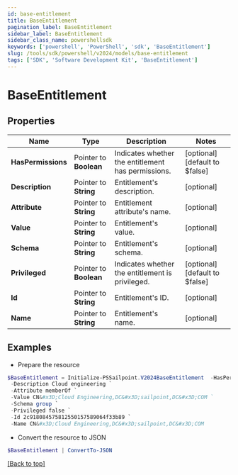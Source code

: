 ```yaml
---
id: base-entitlement
title: BaseEntitlement
pagination_label: BaseEntitlement
sidebar_label: BaseEntitlement
sidebar_class_name: powershellsdk
keywords: ['powershell', 'PowerShell', 'sdk', 'BaseEntitlement'] 
slug: /tools/sdk/powershell/v2024/models/base-entitlement
tags: ['SDK', 'Software Development Kit', 'BaseEntitlement']
---
```



# BaseEntitlement

## Properties

Name | Type | Description | Notes
------------ | ------------- | ------------- | -------------
**HasPermissions** |  Pointer to **Boolean** | Indicates whether the entitlement has permissions. | [optional] [default to $false]
**Description** |  Pointer to **String** | Entitlement's description. | [optional] 
**Attribute** |  Pointer to **String** | Entitlement attribute's name. | [optional] 
**Value** |  Pointer to **String** | Entitlement's value. | [optional] 
**Schema** |  Pointer to **String** | Entitlement's schema. | [optional] 
**Privileged** |  Pointer to **Boolean** | Indicates whether the entitlement is privileged. | [optional] [default to $false]
**Id** |  Pointer to **String** | Entitlement's ID. | [optional] 
**Name** |  Pointer to **String** | Entitlement's name. | [optional] 

## Examples

- Prepare the resource
```powershell
$BaseEntitlement = Initialize-PSSailpoint.V2024BaseEntitlement  -HasPermissions false `
 -Description Cloud engineering `
 -Attribute memberOf `
 -Value CN&#x3D;Cloud Engineering,DC&#x3D;sailpoint,DC&#x3D;COM `
 -Schema group `
 -Privileged false `
 -Id 2c918084575812550157589064f33b89 `
 -Name CN&#x3D;Cloud Engineering,DC&#x3D;sailpoint,DC&#x3D;COM
```

- Convert the resource to JSON
```powershell
$BaseEntitlement | ConvertTo-JSON
```


[[Back to top]](#) 

